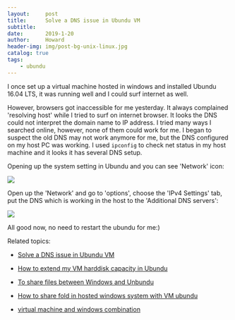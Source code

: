 ```yaml
---
layout:     post
title:      Solve a DNS issue in Ubundu VM
subtitle:   
date:       2019-1-20
author:     Howard
header-img: img/post-bg-unix-linux.jpg
catalog: true
tags:
    - ubundu
---
```



I once set up a virtual machine hosted in windows and installed Ubundu 16.04 LTS, it was running well and I could surf internet as well.

However, browsers got inaccessible for me yesterday. It always complained 'resolving host' while I tried to  surf on internet browser.  It looks the DNS could not interpret the domain name to IP address. I tried many ways I searched online, however, none of them could work for me. I began to suspect the old DNS may not work anymore for me, but the DNS configured on my host PC was working.  I used `ipconfig` to check net status in my host machine and it looks it has several DNS setup.  



Opening up the system setting in Ubundu and you can see 'Network' icon:

![](https://steemitimages.com/DQmWomiKq49DXBsAahnqqZheNZwpL5y6UFvUeVLSKvYnGpQ/image.png)



Open up the 'Network' and go to 'options',  choose the 'IPv4 Settings' tab,  put the DNS which is working in the host to the 'Additional DNS servers':

![](https://steemitimages.com/DQmS4qkMoSN6yXnqD4oovNzZvSbDBXAgCxFdQ1qbZy6ym9F/image.png)



All good now,  no need to restart the ubundu for me:)




Related topics: 

- [Solve a DNS issue in Ubundu VM](http://engineerman.club/2019/01/20/Solve-a-DNS-issue-in-Ubundu-VM/)

- 
  [How to extend my VM harddisk capacity in Ubundu](http://engineerman.club/2018/10/16/How-to-extend-my-VM-harddisk-capacity-in-Ubundu/)

- 
  [To share files between Windows and Unbundu](http://engineerman.club/2018/01/20/To-share-files-between-Windows-and-Unbundu/)

- 
  [How to share fold in hosted windows system with VM ubundu](http://engineerman.club/2018/01/20/How-to-share-fold-in-hosted-windows-system-with-VM-ubundu/)


- [virtual machine and windows combination](http://engineerman.club/2010/01/16/virtual-machine-and-windows/)